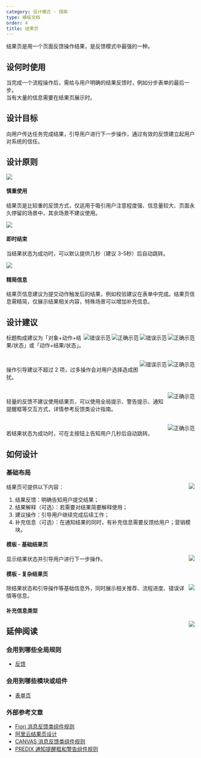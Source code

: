 ```yaml
---
category: 设计模式 - 探索
type: 模板文档
order: 4
title: 结果页
---
```


结果页是用一个页面反馈操作结果，是反馈模式中最强的一种。

## 设何时使用

当完成一个流程操作后，需给与用户明确的结果反馈时，例如分步表单的最后一步。<br/>
当有大量的信息需要在结果页展示时。


## 设计目标

向用户传达任务完成结果，引导用户进行下一步操作，通过有效的反馈建立起用户对系统的信任。


## 设计原则

<div class="design-inline-cards">
  <div>
    <img src="https://gw.alipayobjects.com/mdn/rms_08e378/afts/img/A*HHLnR5RgpWQAAAAAAAAAAABkARQnAQ" />
    <div>
      <h4>慎重使用</h4>
      <p>结果页是比较重的反馈方式，仅适用于吸引用户注意程度强、信息量较大、页面永久停留的场景中，其余场景不建议使用。</p>
    </div>
  </div>
  <div>
    <img src="https://gw.alipayobjects.com/mdn/rms_08e378/afts/img/A*hglURJfVdHoAAAAAAAAAAABkARQnAQ" />
    <div>
      <h4>即时结束</h4>
      <p>当结果状态为成功时，可以默认提供几秒（建议 3-5秒）后自动跳转。</p>
    </div>
  </div>
  <div>
    <img src="https://gw.alipayobjects.com/mdn/rms_08e378/afts/img/A*tJC7RZviqzwAAAAAAAAAAABkARQnAQ" />
    <div>
      <h4>精简信息</h4>
      <p>结果页信息建议为提交动作触发后的结果，例如校验建议在表单中完成。结果页信息需精简，仅展示结果相关内容，特殊场景可以增加补充信息。</p>
    </div>
  </div>
</div>

## 设计建议

<img class="preview-img no-padding good" align="right" src="https://gw.alipayobjects.com/mdn/rms_08e378/afts/img/A*98B4QKjg-QoAAAAAAAAAAABkARQnAQ" alt="正确示范">
<img class="preview-img no-padding bad" align="right" src="https://gw.alipayobjects.com/mdn/rms_08e378/afts/img/A*EgnGQ4zImuMAAAAAAAAAAABkARQnAQ" alt="错误示范">


<img class="preview-img no-padding good" align="right" src="https://gw.alipayobjects.com/mdn/rms_08e378/afts/img/A*lVo2RKb6mL4AAAAAAAAAAABkARQnAQ" alt="正确示范">
<img class="preview-img no-padding bad" align="right" src="https://gw.alipayobjects.com/mdn/rms_08e378/afts/img/A*4RFCTLatKrcAAAAAAAAAAABkARQnAQ" alt="错误示范">

标题构成建议为「对象+动作+结果/状态」或「动作+结果/状态」。

<br />

<img class="preview-img no-padding good" align="right" src="https://gw.alipayobjects.com/mdn/rms_08e378/afts/img/A*r7UFSLbqTdYAAAAAAAAAAABkARQnAQ" alt="正确示范">
<img class="preview-img no-padding bad" align="right" src="https://gw.alipayobjects.com/mdn/rms_08e378/afts/img/A*zXk0SI4qqYMAAAAAAAAAAABkARQnAQ" alt="错误示范">

操作引导建议不超过 2 项，过多操作会对用户选择造成困扰。

<br />

<img class="preview-img no-padding good" align="right" src="https://gw.alipayobjects.com/mdn/rms_08e378/afts/img/A*9gvmRq3RmnQAAAAAAAAAAABkARQnAQ" alt="正确示范">

轻量的反馈不建议使用结果页，可以使用全局提示、警告提示、通知提醒框等交互方式，详情参考反馈类设计指南。

<br />

<img class="preview-img no-padding good" align="right" src="https://gw.alipayobjects.com/mdn/rms_08e378/afts/img/A*JY1kR4qIR1wAAAAAAAAAAABkARQnAQ" alt="正确示范">

若结果状态为成功时，可在主按钮上告知用户几秒后自动跳转。


## 如何设计

### 基础布局

<img class="preview-img no-padding" align="right" src="https://gw.alipayobjects.com/mdn/rms_08e378/afts/img/A*PQotS7GJC1gAAAAAAAAAAABkARQnAQ">

结果页可提供以下内容：
1. 结果反馈：明确告知用户提交结果；
2. 结果解释（可选）：若需要对结果简要解释使用；
3. 建议操作：引导用户继续完成后续工作；
4. 补充信息（可选）：在通知结果的同时，有补充信息需要反馈给用户；营销模块。

#### 模板 - 基础结果页

<img class="preview-img no-padding" align="right" src="https://gw.alipayobjects.com/mdn/rms_08e378/afts/img/A*uXFNR4eef2oAAAAAAAAAAABkARQnAQ">

显示结果状态并引导用户进行下一步操作。


#### 模板 - 复杂结果页

<img class="preview-img no-padding" align="right" src="https://gw.alipayobjects.com/mdn/rms_08e378/afts/img/A*SWabTZptxEcAAAAAAAAAAABkARQnAQ">

除结果状态和引导操作等基础信息外，同时展示相关推荐、流程进度、错误详情等信息。


#### 补充信息类型

<img class="preview-img no-padding" align="right" src="https://gw.alipayobjects.com/mdn/rms_08e378/afts/img/A*QjpBRpyx5ecAAAAAAAAAAABkARQnAQ">


## 延伸阅读

### 会用到哪些全局规则

- [反馈](https://next.ant.design/docs/spec/feedback-cn)

### 会用到哪些模块或组件

- [表单页](https://next.ant.design/components/form-cn/#header)

### 外部参考文章

- [Fiori 消息反馈类组件规则](https://experience.sap.com/fiori-design-web/message-box/)
- [阿里云结果页设计](https://xconsole.aliyun-inc.com/scenes/resultpage)
- [CANVAS 消息反馈类组件规则](https://canvas.hubspot.com/components/alerts-messaging)
- [PREDIX 通知提醒框和警告组件规则](https://www.predix-ui.com/#/design/communication/notifications)
